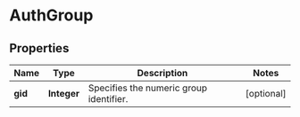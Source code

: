 
# AuthGroup

## Properties
Name | Type | Description | Notes
------------ | ------------- | ------------- | -------------
**gid** | **Integer** | Specifies the numeric group identifier. |  [optional]



